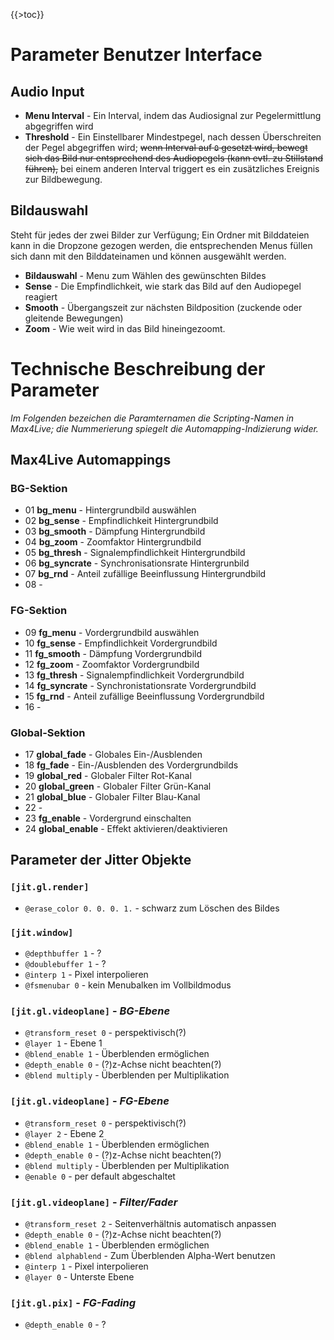{{&gt;toc}}

Parameter Benutzer Interface
============================

Audio Input
-----------

-   **Menu Interval** - Ein Interval, indem das Audiosignal zur
    Pegelermittlung abgegriffen wird
-   **Threshold** - Ein Einstellbarer Mindestpegel, nach dessen
    Überschreiten der Pegel abgegriffen wird; ~~wenn Interval auf `0`
    gesetzt wird, bewegt sich das Bild nur entsprechend des Audiopegels
    (kann evtl. zu Stillstand führen),~~ bei einem anderen Interval
    triggert es ein zusätzliches Ereignis zur Bildbewegung.

Bildauswahl
-----------

Steht für jedes der zwei Bilder zur Verfügung; Ein Ordner mit
Bilddateien kann in die Dropzone gezogen werden, die entsprechenden
Menus füllen sich dann mit den Bilddateinamen und können ausgewählt
werden.

-   **Bildauswahl** - Menu zum Wählen des gewünschten Bildes
-   **Sense** - Die Empfindlichkeit, wie stark das Bild auf den
    Audiopegel reagiert
-   **Smooth** - Übergangszeit zur nächsten Bildposition (zuckende oder
    gleitende Bewegungen)
-   **Zoom** - Wie weit wird in das Bild hineingezoomt.

Technische Beschreibung der Parameter
=====================================

*Im Folgenden bezeichen die Paramternamen die Scripting-Namen in
Max4Live; die Nummerierung spiegelt die Automapping-Indizierung wider.*

Max4Live Automappings
---------------------

### BG-Sektion

-   01 **bg\_menu** - Hintergrundbild auswählen
-   02 **bg\_sense** - Empfindlichkeit Hintergrundbild
-   03 **bg\_smooth** - Dämpfung Hintergrundbild
-   04 **bg\_zoom** - Zoomfaktor Hintergrundbild
-   05 **bg\_thresh** - Signalempfindlichkeit Hintergrundbild
-   06 **bg\_syncrate** - Synchronisationsrate Hintergrunbild
-   07 **bg\_rnd** - Anteil zufällige Beeinflussung Hintergrundbild
-   08 -

### FG-Sektion

-   09 **fg\_menu** - Vordergrundbild auswählen
-   10 **fg\_sense** - Empfindlichkeit Vordergrundbild
-   11 **fg\_smooth** - Dämpfung Vordergrundbild
-   12 **fg\_zoom** - Zoomfaktor Vordergrundbild
-   13 **fg\_thresh** - Signalempfindlichkeit Vordergrundbild
-   14 **fg\_syncrate** - Synchronistationsrate Vordergrundbild
-   15 **fg\_rnd** - Anteil zufällige Beeinflussung Vordergrundbild
-   16 -

### Global-Sektion

-   17 **global\_fade** - Globales Ein-/Ausblenden
-   18 **fg\_fade** - Ein-/Ausblenden des Vordergrundbilds
-   19 **global\_red** - Globaler Filter Rot-Kanal
-   20 **global\_green** - Globaler Filter Grün-Kanal
-   21 **global\_blue** - Globaler Filter Blau-Kanal
-   22 -
-   23 **fg\_enable** - Vordergrund einschalten
-   24 **global\_enable** - Effekt aktivieren/deaktivieren

Parameter der Jitter Objekte
----------------------------

### `[jit.gl.render]`

-   `@erase_color 0. 0. 0. 1.` - schwarz zum Löschen des Bildes

### `[jit.window]`

-   `@depthbuffer 1` - ?
-   `@doublebuffer 1` - ?
-   `@interp 1` - Pixel interpolieren
-   `@fsmenubar 0` - kein Menubalken im Vollbildmodus

### `[jit.gl.videoplane]` - *BG-Ebene*

-   `@transform_reset 0` - perspektivisch(?)
-   `@layer 1` - Ebene 1
-   `@blend_enable 1` - Überblenden ermöglichen
-   `@depth_enable 0` - (?)z-Achse nicht beachten(?)
-   `@blend multiply` - Überblenden per Multiplikation

### `[jit.gl.videoplane]` - *FG-Ebene*

-   `@transform_reset 0` - perspektivisch(?)
-   `@layer 2` - Ebene 2
-   `@blend_enable 1` - Überblenden ermöglichen
-   `@depth_enable 0` - (?)z-Achse nicht beachten(?)
-   `@blend multiply` - Überblenden per Multiplikation
-   `@enable 0` - per default abgeschaltet

### `[jit.gl.videoplane]` - *Filter/Fader*

-   `@transform_reset 2` - Seitenverhältnis automatisch anpassen
-   `@depth_enable 0` - (?)z-Achse nicht beachten(?)
-   `@blend_enable 1` - Überblenden ermöglichen
-   `@blend alphablend` - Zum Überblenden Alpha-Wert benutzen
-   `@interp 1` - Pixel interpolieren
-   `@layer 0` - Unterste Ebene

### `[jit.gl.pix]` - *FG-Fading*

-   `@depth_enable 0` - ?

